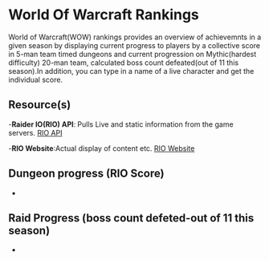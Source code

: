 # World Of Warcraft Rankings

World of Warcraft(WOW) rankings provides an overview of achievemnts in a given season by displaying current progress to players by a collective score in 5-man team timed dungeons and current progression on Mythic(hardest difficulty) 20-man team, calculated boss count defeated(out of 11 this season).In addition, you can type in a name of a live character and get the individual score.

## Resource(s)

-**Raider IO(RIO) API**: Pulls Live and static information from the game servers. [RIO API](https://raider.io/api#/)

-**RIO Website**:Actual display of content etc. [RIO Website](https://raider.io/api#/)

## Dungeon progress (RIO Score)

-

## Raid Progress (boss count defeted-out of 11 this season)

-
